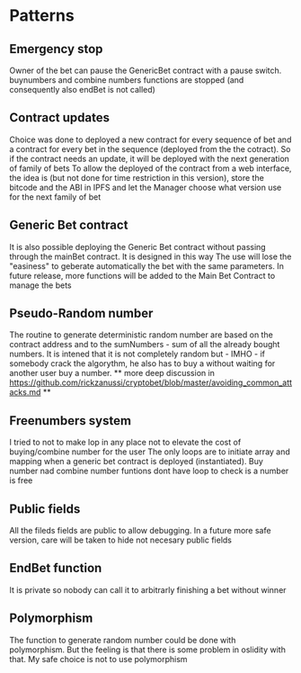 # Patterns

## Emergency stop

Owner of the bet can pause the GenericBet contract with a pause switch. buynumbers and combine numbers functions are stopped (and consequently also endBet is not called)


## Contract updates

Choice was done to deployed a new contract for every sequence of bet and a contract for every bet in the sequence (deployed from the the cotract). 
So if the contract needs an update, it will be deployed with the next generation of family of bets
To allow the deployed of the contract from a web interface, the idea is (but not done for time restriction
 in this version), store the bitcode and the ABI in IPFS and let the Manager choose what version use for the next family of bet

## Generic Bet contract

It is also possible deploying the Generic Bet contract without passing through the mainBet contract. It is designed in this way
The use will lose the "easiness" to geberate automatically the bet with the same parameters.
In future release, more functions will be added to the Main Bet Contract to manage the bets

## Pseudo-Random number

The routine to generate deterministic random number are based on the contract address and to the sumNumbers - sum of all the already bought numbers. It is intened that it is not completely random but - IMHO - if somebody crack the algorythm, he also  has to buy a without waiting for another user buy a number. 
** more deep discussion in https://github.com/rickzanussi/cryptobet/blob/master/avoiding_common_attacks.md  **

## Freenumbers system

I tried to not to make lop in any place not to elevate the cost of buying/combine number for the user
The only loops are to initiate array and mapping when a generic bet contract is deployed (instantiated).
Buy number nad combine number funtions dont have loop to check is a number is free

## Public fields

All the fileds fields are public to allow debugging. In a future more safe version, care will be taken to hide not necesary public fields

## EndBet function

It is private so nobody can call it to arbitrarly finishing a bet without winner

## Polymorphism

The function to generate random number could be done with polymorphism. But the feeling is that there is some problem in oslidity with that. My safe choice is not to use polymorphism
